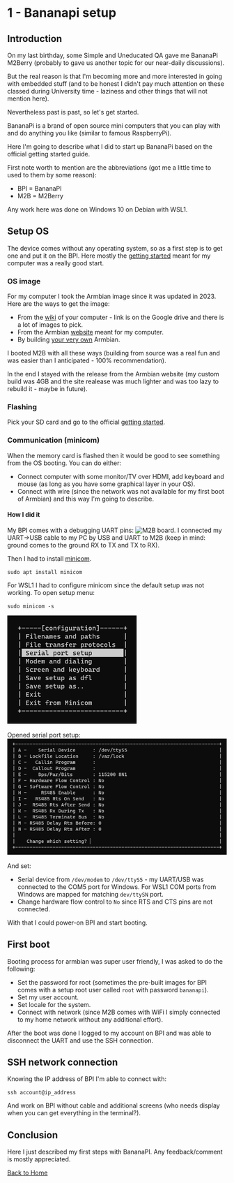 # 1 - Bananapi setup

## Introduction

On my last birthday, some Simple and Uneducated QA gave me
BananaPi M2Berry (probably to gave us another topic for our near-daily discussions).

But the real reason is that I'm becoming more and more interested in going with embedded stuff (and to be honest I didn't pay much attention on these classed during University time - laziness and other things that will not mention here).

Nevertheless past is past, so let's get started.

BananaPi is a brand of open source mini computers that you can play with and do 
anything you like (similar to famous RaspberryPi).

Here I'm going to describe what I did to start up BananaPi based on the official getting started guide.

First note worth to mention are the abbreviations (got me a little time to used to them by some reason):
* BPI = BananaPI
* M2B = M2Berry

Any work here was done on Windows 10 on Debian with WSL1.

## Setup OS

The device comes without any operating system, so as a first step is to get one and put it on the BPI. Here mostly the [getting started](https://wiki.banana-pi.org/Getting_Started_with_M2_Ultra_%26_Berry) meant for my computer was a really good start.

### OS image

For my computer I took the Armbian image since it was updated in 2023. Here are the ways to get the image:
* From the [wiki](https://wiki.banana-pi.org/Banana_Pi_BPI-M2_Berry#Armbian) of your computer - link is on the Google drive and there is a lot of images to pick.
* From the Armbian [website](https://www.armbian.com/bananapi-m2u/) meant for my computer.
* By building [your very own](https://docs.armbian.com/Developer-Guide_Build-Preparation/) Armbian.

I booted M2B with all these ways (building from source was a real fun and was easier than I anticipated - 100% recommendation).

In the end I stayed with the release from the Armbian website (my custom build was 4GB and the site realease was much lighter and was too lazy to rebuild it - maybe in future).

### Flashing

Pick your SD card and go to the official [getting started](https://wiki.banana-pi.org/Getting_Started_with_M2_Ultra_%26_Berry).

### Communication (minicom)

When the memory card is flashed then it would be good to see something from the OS booting. You can do either:
* Connect computer with some monitor/TV over HDMI, add keyboard and mouse (as long as you have some graphical layer in your OS).
* Connect with wire (since the network was not available for my first boot of Armbian) and this way I'm going to describe.

#### How I did it

My BPI comes with a debugging UART pins: ![M2B board](https://wiki.banana-pi.org/images/c/ce/M2ubinterface.jpg). I connected my UART->USB cable to my PC by USB and UART to M2B (keep in mind: ground comes to the ground RX to TX and TX to RX).

Then I had to install [minicom](https://wiki.emacinc.com/wiki/Getting_Started_With_Minicom).

```
sudo apt install minicom
```

For WSL1 I had to configure minicom since the default setup was not working. To open setup menu:
```
sudo minicom -s
```

![setup-menu](./img/minicom-setup.png)

Opened serial port setup:
![serial-setup-menu](./img/minicom-serial-setup.png)

And set:
* Serial device from `/dev/modem` to `/dev/ttyS5` - my UART/USB was connected to the COM5 port for Windows. For WSL1 COM ports from Windows are mapped for matching `dev/ttySN` port.
* Change hardware flow control to `No` since RTS and CTS pins are not connected.

With that I could power-on BPI and start booting.

## First boot

Booting process for armbian was super user friendly, I was asked to do the following:
* Set the password for root (sometimes the pre-built images for BPI comes with a setup root user called `root` with password `bananapi`).
* Set my user account.
* Set locale for the system.
* Connect with network (since M2B comes with WiFi I simply connected to my home network without any additional effort).

After the boot was done I logged to my account on BPI and was able to disconnect the UART and use the SSH connection.

## SSH network connection

Knowing the IP address of BPI I'm able to connect with:
```
ssh account@ip_address
```
And work on BPI without cable and additional screens (who needs display when you can get everything in the terminal?).

## Conclusion

Here I just described my first steps with BananaPI. Any feedback/comment is mostly appreciated.

[Back to Home](../../README.md)
